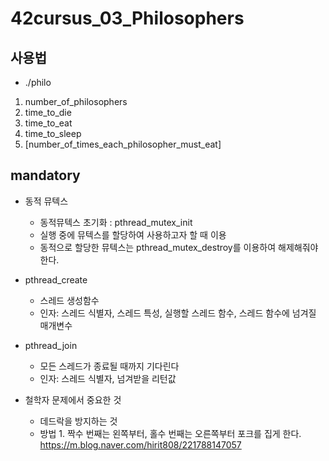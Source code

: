 # 42cursus_03_Philosophers

## 사용법
* ./philo
1. number_of_philosophers
2. time_to_die 
3. time_to_eat
4. time_to_sleep
5. [number_of_times_each_philosopher_must_eat]

## mandatory
* 동적 뮤텍스
  - 동적뮤텍스 초기화 : pthread_mutex_init
  - 실행 중에 뮤텍스를 할당하여 사용하고자 할 때 이용
  - 동적으로 할당한 뮤텍스는 pthread_mutex_destroy를 이용하여 해제해줘야 한다.

* pthread_create
  - 스레드 생성함수
  - 인자: 스레드 식별자, 스레드 특성, 실행할 스레드 함수, 스레드 함수에 넘겨질 매개변수

* pthread_join
  - 모든 스레드가 종료될 때까지 기다린다
  - 인자: 스레드 식별자, 넘겨받을 리턴값

* 철학자 문제에서 중요한 것
  - 데드락을 방지하는 것
  - 방법 1. 짝수 번째는 왼쪽부터, 홀수 번째는 오른쪽부터 포크를 집게 한다. https://m.blog.naver.com/hirit808/221788147057
